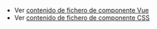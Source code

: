  - Ver [contenido de fichero de componente Vue](./zseparator.vue)
 - Ver [contenido de fichero de componente CSS](./zseparator.css)
